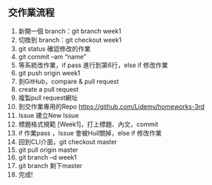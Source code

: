 ## 交作業流程

1.	新開一個 branch：git branch week1 
2.	切換到 branch：git checkout week1
3.	git status 確認修改的作業
4.	git commit –am “name” 
5.	等系統改作業，if pass 進行到第6行，else if 修改作業
6.	git push origin week1
7.	到GitHub，compare & pull request
8.	create a pull request
9.	複製pull request網址
10.	到交作業專用的Repo https://github.com/Lidemy/homeworks-3rd
11.	Issue 建立New Issue
12.	標題格式規範 [Week1]，打上標題、內文，commit
13.	if 作業pass ，Issue 會被Huil關掉，else if 修改作業
14.	回到CLI介面，git checkout master 
15.	git pull origin master
16.	git branch –d week1
17.	git branch 剩下master
18.	完成!
